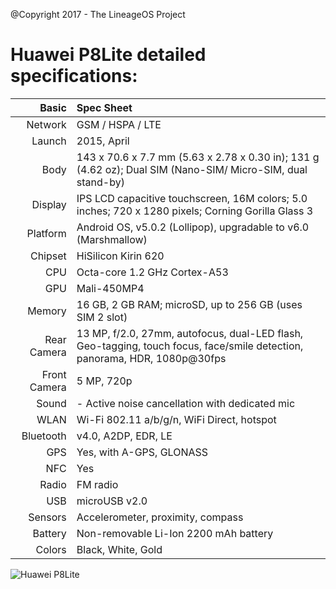 @Copyright 2017 - The LineageOS Project

Huawei P8Lite detailed specifications:
======================================

Basic         |Spec Sheet
-------------:|:--------------------------------------------------------------------------------------------------------------------------
Network	      | GSM / HSPA / LTE
Launch	      |2015, April
Body	      |143 x 70.6 x 7.7 mm (5.63 x 2.78 x 0.30 in); 131 g (4.62 oz); Dual SIM (Nano-SIM/ Micro-SIM, dual stand-by)
Display	      |IPS LCD capacitive touchscreen, 16M colors; 5.0 inches; 720 x 1280 pixels; Corning Gorilla Glass 3
Platform      |Android OS, v5.0.2 (Lollipop), upgradable to v6.0 (Marshmallow)
Chipset	      |HiSilicon Kirin 620
CPU	      |Octa-core 1.2 GHz Cortex-A53
GPU	      |Mali-450MP4
Memory	      |16 GB, 2 GB RAM; microSD, up to 256 GB (uses SIM 2 slot)
Rear Camera   |13 MP, f/2.0, 27mm, autofocus, dual-LED flash, Geo-tagging, touch focus, face/smile detection, panorama, HDR, 1080p@30fps
Front Camera  |5 MP, 720p
Sound	      |- Active noise cancellation with dedicated mic
WLAN	      |Wi-Fi 802.11 a/b/g/n, WiFi Direct, hotspot
Bluetooth     |v4.0, A2DP, EDR, LE
GPS	      |Yes, with A-GPS, GLONASS
NFC	      |Yes
Radio	      |FM radio
USB	      |microUSB v2.0
Sensors	      |Accelerometer, proximity, compass
Battery	      |Non-removable Li-Ion 2200 mAh battery
Colors        |Black, White, Gold


![Huawei P8Lite](http://cdn2.gsmarena.com/vv/pics/huawei/huawei-p8-lite.jpg "Huawei P8Lite")
